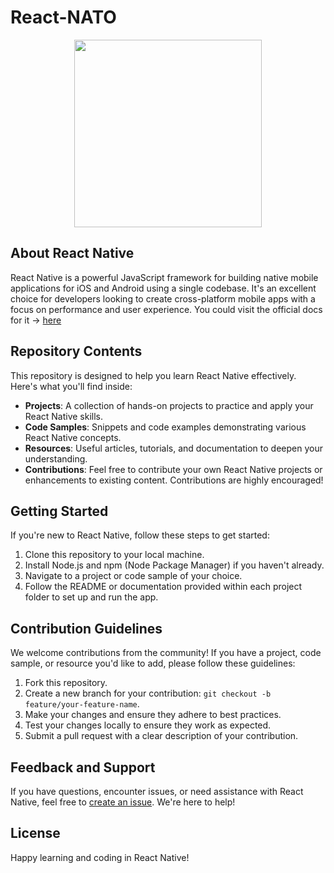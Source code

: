 # React-NATO
<p align="center">
  <img src="https://www.ciat.edu/wp-content/uploads/2022/10/react-logo.svg" height="300"/>
</p>

## About React Native

React Native is a powerful JavaScript framework for building native mobile applications for iOS and Android using a single codebase. It's an excellent choice for developers looking to create cross-platform mobile apps with a focus on performance and user experience. You could visit the official docs for it -> [here](https://reactnative.dev/) 

## Repository Contents

This repository is designed to help you learn React Native effectively. Here's what you'll find inside:

- **Projects**: A collection of hands-on projects to practice and apply your React Native skills.
- **Code Samples**: Snippets and code examples demonstrating various React Native concepts.
- **Resources**: Useful articles, tutorials, and documentation to deepen your understanding.
- **Contributions**: Feel free to contribute your own React Native projects or enhancements to existing content. Contributions are highly encouraged!

## Getting Started

If you're new to React Native, follow these steps to get started:

1. Clone this repository to your local machine.
2. Install Node.js and npm (Node Package Manager) if you haven't already.
3. Navigate to a project or code sample of your choice.
4. Follow the README or documentation provided within each project folder to set up and run the app.

## Contribution Guidelines

We welcome contributions from the community! If you have a project, code sample, or resource you'd like to add, please follow these guidelines:

1. Fork this repository.
2. Create a new branch for your contribution: `git checkout -b feature/your-feature-name`.
3. Make your changes and ensure they adhere to best practices.
4. Test your changes locally to ensure they work as expected.
5. Submit a pull request with a clear description of your contribution.

## Feedback and Support

If you have questions, encounter issues, or need assistance with React Native, feel free to [create an issue](https://github.com/H-SM/react-NATO/issues). We're here to help!

## License


Happy learning and coding in React Native!
